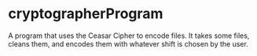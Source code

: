 # cryptographerProgram
A program that uses the Ceasar Cipher to encode files. It takes some files, cleans them, and encodes them with whatever shift is chosen by the user. 
